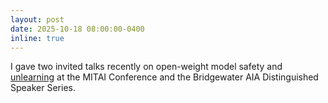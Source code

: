 ```yaml
---
layout: post
date: 2025-10-18 08:00:00-0400
inline: true
---
```


I gave two invited talks recently on open-weight model safety and [unlearning](/assets/pdf/Bridgewater_Talk.pdf) at the MITAI Conference and the Bridgewater AIA Distinguished Speaker Series.